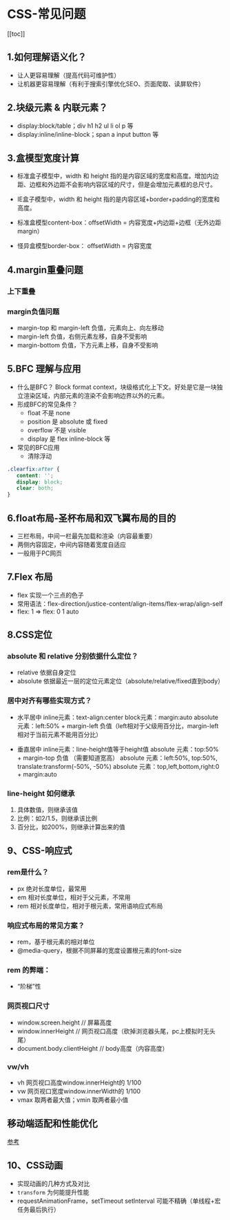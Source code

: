 # CSS-常见问题

[[toc]]

## 1.如何理解语义化？
- 让人更容易理解（提高代码可维护性）
- 让机器更容易理解（有利于搜索引擎优化SEO、页面爬取、读屏软件）

## 2.块级元素 & 内联元素？
- display:block/table；div h1 h2 ul li ol p 等
- display:inline/inline-block；span a input button 等

## 3.盒模型宽度计算
- 标准盒子模型中，width 和 height 指的是内容区域的宽度和高度。增加内边距、边框和外边距不会影响内容区域的尺寸，但是会增加元素框的总尺寸。
- IE盒子模型中，width 和 height 指的是内容区域+border+padding的宽度和高度。

- 标准盒模型content-box：offsetWidth = 内容宽度+内边距+边框（无外边距margin）
- 怪异盒模型border-box： offsetWidth = 内容宽度

## 4.margin重叠问题

### 上下重叠

### margin负值问题
- margin-top 和 margin-left 负值，元素向上、向左移动
- margin-left 负值，右侧元素左移，自身不受影响
- margin-bottom 负值，下方元素上移，自身不受影响

## 5.BFC 理解与应用
- 什么是BFC？ Block format context，块级格式化上下文。好处是它是一块独立渲染区域，内部元素的渲染不会影响边界以外的元素。
- 形成BFC的常见条件？
   - float 不是 none
   - position 是 absolute 或 fixed
   - overflow 不是 visible
   - display 是 flex inline-block 等
- 常见的BFC应用
   - 清除浮动
```css
.clearfix:after {
   content: '';
   display: block;
   clear: both;
}
```

## 6.float布局-圣杯布局和双飞翼布局的目的
- 三栏布局，中间一栏最先加载和渲染（内容最重要）
- 两侧内容固定，中间内容随着宽度自适应
- 一般用于PC网页

## 7.Flex 布局
- flex 实现一个三点的色子
- 常用语法：flex-direction/justice-content/align-items/flex-wrap/align-self
- flex: 1 => flex: 0 1 auto

## 8.CSS定位
### absolute 和 relative 分别依据什么定位？
- relative 依据自身定位
- absolute 依据最近一层的定位元素定位（absolute/relative/fixed直到body）

### 居中对齐有哪些实现方式？

- 水平居中 
inline元素：text-align:center
block元素：margin:auto
absolute元素：left:50% + margin-left 负值（left相对于父级用百分比，margin-left相对于当前元素不能用百分比）

- 垂直居中
inline元素：line-height值等于height值
absolute 元素：top:50% + margin-top 负值 （需要知道宽高）
absolute 元素：left:50%, top:50%, translate:transform(-50%, -50%)
absolute 元素：top,left,bottom,right:0 + margin:auto

### line-height 如何继承
1. 具体数值，则继承该值
2. 比例：如2/1.5，则继承该比例
3. 百分比，如200%，则继承计算出来的值

## 9、CSS-响应式
### rem是什么？
- px 绝对长度单位，最常用
- em 相对长度单位，相对于父元素，不常用
- rem 相对长度单位，相对于根元素，常用语响应式布局

### 响应式布局的常见方案？
- rem，基于根元素的相对单位
- @media-query，根据不同屏幕的宽度设置根元素的font-size

### rem 的弊端：
- “阶梯”性

### 网页视口尺寸
- window.screen.height // 屏幕高度
- window.innerHeight // 网页视口高度（砍掉浏览器头尾，pc上模拟时无头尾）
- document.body.clientHeight // body高度（内容高度）

### vw/vh
- vh 网页视口高度window.innerHeight的 1/100 
- vw 网页视口宽度window.innerWidth的 1/100
- vmax 取两者最大值；vmin 取两者最小值

## 移动端适配和性能优化

[参考](https://blog.csdn.net/frontend_frank/article/details/106110664)

## 10、CSS动画
- 实现动画的几种方式及对比
- `transform` 为何能提升性能
- requestAnimationFrame，setTimeout setInterval 可能不精确（单线程+宏任务最后执行）